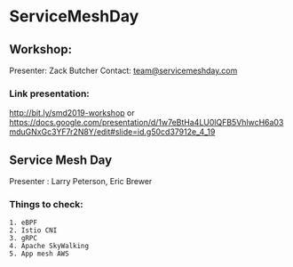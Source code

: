 # ServiceMeshDay

## Workshop:

Presenter: Zack Butcher
Contact: team@servicemeshday.com

### Link presentation:

http://bit.ly/smd2019-workshop
or https://docs.google.com/presentation/d/1w7eBtHa4LU0lQFB5VhlwcH6a03mduGNxGc3YF7r2N8Y/edit#slide=id.g50cd37912e_4_19


## Service Mesh Day

Presenter : Larry Peterson, Eric Brewer

### Things to check:

```
1. eBPF
2. Istio CNI
3. gRPC
4. Apache SkyWalking 
5. App mesh AWS
```

